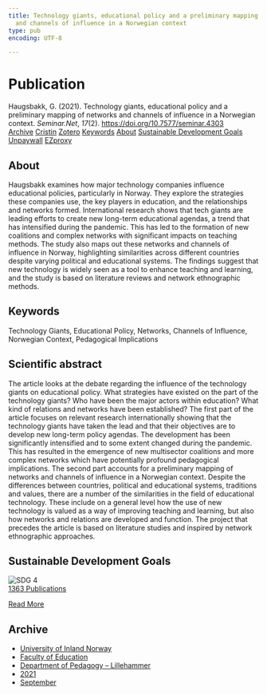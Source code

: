 ```yaml
---
title: Technology giants, educational policy and a preliminary mapping of networks
  and channels of influence in a Norwegian context
type: pub
encoding: UTF-8

---
```

<h1>Publication</h1>
<article id="csl-bib-container-6XJ3LT92" class="csl-bib-container">
  <div class="csl-bib-body"> <div class="csl-entry">Haugsbakk, G. (2021). Technology giants, educational policy and a preliminary mapping of networks and channels of influence in a Norwegian context. <i>Seminar.Net</i>, <i>17</i>(2). <a href="https://doi.org/10.7577/seminar.4303">https://doi.org/10.7577/seminar.4303</a></div> </div>
  <div class="csl-bib-buttons">
    <a href="#taxonomy-article-6XJ3LT92" alt="archive" class="csl-bib-button">Archive</a>
    <a href="https://app.cristin.no/results/show.jsf?id=1930839" alt="Cristin" class="csl-bib-button">Cristin</a>
    <a href="http://zotero.org/groups/5881554/items/6XJ3LT92" alt="Zotero" class="csl-bib-button">Zotero</a>
    <a href="#keywords-article-6XJ3LT92" alt="keywords" class="csl-bib-button">Keywords</a>
    <a href="#about-article-6XJ3LT92" alt="about_pub" class="csl-bib-button">About</a>
    <a href="#sdg-article-6XJ3LT92" alt="sdg" class="csl-bib-button">Sustainable Development Goals</a>
    <a href="https://journals.oslomet.no/index.php/seminar/article/download/4303/4085" alt="Unpaywall" class="csl-bib-button">Unpaywall</a>
    <a href="https://journals.oslomet.no/index.php/seminar/article/download/4303/4085" alt="EZproxy" class="csl-bib-button">EZproxy</a>
  </div>
  <div id="csl-bib-meta-container-6XJ3LT92"></div>
</article>
<div id="csl-bib-meta-6XJ3LT92" class="csl-bib-meta">
  <article id="about-article-6XJ3LT92" class="about_pub-article">
    <h1>About</h1>
    Haugsbakk examines how major technology companies influence educational policies, particularly in Norway. They explore the strategies these companies use, the key players in education, and the relationships and networks formed. International research shows that tech giants are leading efforts to create new long-term educational agendas, a trend that has intensified during the pandemic. This has led to the formation of new coalitions and complex networks with significant impacts on teaching methods. The study also maps out these networks and channels of influence in Norway, highlighting similarities across different countries despite varying political and educational systems. The findings suggest that new technology is widely seen as a tool to enhance teaching and learning, and the study is based on literature reviews and network ethnographic methods.
  </article>
  <article id="keywords-article-6XJ3LT92" class="keywords-article">
    <h1>Keywords</h1>
    Technology Giants, Educational Policy, Networks, Channels of Influence, Norwegian Context, Pedagogical Implications
  </article>
  <article id="abstract-article-6XJ3LT92" class="abstract-article">
    <h1>Scientific abstract</h1>
    The article looks at the debate regarding the influence of the technology giants on educational policy. What strategies have existed on the part of the technology giants? Who have been the major actors within education? What kind of relations and networks have been established? The first part of the article focuses on relevant research internationally showing that the technology giants have taken the lead and that their objectives are to develop new long-term policy agendas. The development has been significantly intensified and to some extent changed during the pandemic. This has resulted in the emergence of new multisector coalitions and more complex networks which have potentially profound pedagogical implications. The second part accounts for a preliminary mapping of networks and channels of influence in a Norwegian context. Despite the differences between countries, political and educational systems, traditions and values, there are a number of the similarities in the field of educational technology. These include on a general level how the use of new technology is valued as a way of improving teaching and learning, but also how networks and relations are developed and function. The project that precedes the article is based on literature studies and inspired by network ethnographic approaches.
  </article>
  <article id="sdg-article-6XJ3LT92" class="sdg-article">
    <h1>Sustainable Development Goals</h1>
    <div class="sdg-container"><div id="sdg4" class="sdg">
        <img src="{{< params subfolder >}}images/sdg/sdg04_en.png" class="image" alt="SDG 4">
        <div class="sdg-overlay">
          <a href="{{< params subfolder >}}en/archive/?sdg=4#archive" class="sdg-publication-count"><span>1363</span> Publications</a>
          <p><a href="https://sdgs.un.org/goals/goal4" class="sdg-read-more">Read More</a></p>
        </div>
      </div></div>
  </article>
  <article id="taxonomy-article-6XJ3LT92" class="taxonomy-article">
    <h1>Archive</h1>
    <ul>
      <li><a href="{{< params subfolder >}}en/archive/?key=3DCRN523">University of Inland Norway</a></li>
      <li><a href="{{< params subfolder >}}en/archive/?key=WYNZA47F">Faculty of Education</a></li>
      <li><a href="{{< params subfolder >}}en/archive/?key=L8MA547R">Department of Pedagogy – Lillehammer</a></li>
      <li><a href="{{< params subfolder >}}en/archive/?key=MD94ZHP9">2021</a></li>
      <li><a href="{{< params subfolder >}}en/archive/?key=ADK83USF">September</a></li>
    </ul>
  </article>
</div>
